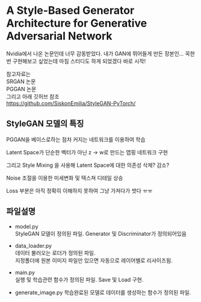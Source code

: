 # A Style-Based Generator Architecture for Generative Adversarial Network

Nvidia에서 나온 논문인데 너무 감동받았다.
내가 GAN에 뛰어들게 만든 장본인... 꼭한번 구현해보고 싶었는데
마침 스터디도 하게 되었겠다 바로 시작!


참고자료는  
SRGAN 논문   
PGGAN 논문   
그리고 아래 깃허브 참조  
https://github.com/SiskonEmilia/StyleGAN-PyTorch/



## StyleGAN 모델의 특징

PGGAN을 베이스로하는 점차 커지는 네트워크를 이용하여 학습

Latent Space가 단순한 벡터가 아닌 z -> w로 만드는 맵핑 네트워크 구현

그리고 Style Mixing 을 사용해 Latent Space에 대한 의존성 삭제? 감소?

Noise 조절을 이용한 미세변화 및 텍스쳐 디테일 상승



Loss 부분은 아직 정확히 이해하지 못하여 그냥 가져다가 썻다 ㅠㅠ


## 파일설명

- model.py  
StyleGAN 모델이 정의된 파일.
Generator 및 Discriminator가 정의되어있음  

- data_loader.py  
데이터 불러오는 로더가 정의된 파일.  
지정폴더에 원본 이미지 파일만 있으면 자동으로 레이어별로 리사이즈됨.

- main.py  
실행 및 학습관련 함수가 정의된 파일.
Save 및 Load 구현.

- generate_image.py
학습완료된 모델로 데이터를 생성하는 함수가 정의된 파일.


